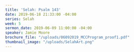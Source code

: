 ```yaml
---
title: 'Selah: Psalm 143'
date: 2019-06-18 21:33:00 -04:00
series: Selah
week: 5
sermon_date: 2019-06-09 11:00:00 -04:00
speaker: Jamie Moore
brochure_file: "/uploads/06092019_MCCProgram_proof1.pdf"
thumbnail_image: "/uploads/SelahArt.png"
---
```


